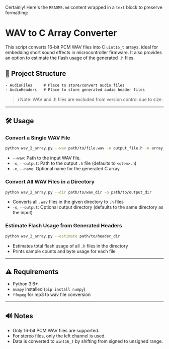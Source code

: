 Certainly! Here's the `README.md` content wrapped in a `text` block to preserve formatting:

# WAV to C Array Converter

This script converts 16-bit PCM WAV files into C `uint16_t` arrays, ideal for embedding short sound effects in microcontroller firmware. It also provides an option to estimate the flash usage of the generated `.h` files.

## 📁 Project Structure

```text
- AudioFiles     # Place to store/convert audio files
- AudioHeaders   # Place to store generated audio header files
```

> ℹ️ Note: WAV and .h files are excluded from version control due to size.

---

## 🛠 Usage

### Convert a Single WAV File

```sh
python wav_2_array.py --wav path/to/file.wav -o output_file.h -n array_name
````

* `--wav`: Path to the input WAV file.
* `-o`, `--output`: Path to the output `.h` file (defaults to `<stem>.h`)
* `-n`, `--name`: Optional name for the generated C array

### Convert All WAV Files in a Directory

```sh
python wav_2_array.py --dir path/to/wav_dir -o path/to/output_dir
```

* Converts all `.wav` files in the given directory to `.h` files
* `-o`, `--output`: Optional output directory (defaults to the same directory as the input)

### Estimate Flash Usage from Generated Headers

```sh
python wav_2_array.py --estimate path/to/header_dir
```

* Estimates total flash usage of all `.h` files in the directory
* Prints sample counts and byte usage for each file

---

## ⚠️ Requirements

* Python 3.6+
* `numpy` installed (`pip install numpy`)
* `ffmpeg` for mp3 to wav file conversion

---

## 🔊 Notes

* Only 16-bit PCM WAV files are supported.
* For stereo files, only the left channel is used.
* Data is converted to `uint16_t` by shifting from signed to unsigned range.
